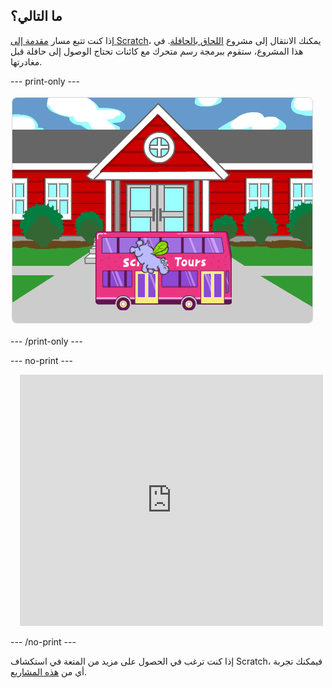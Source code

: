 ## ما التالي؟

إذا كنت تتبع مسار [مقدمة إلى Scratch](https://projects.raspberrypi.org/en/pathways/scratch-intro)، يمكنك الانتقال إلى مشروع [اللحاق بالحافلة](https://projects.raspberrypi.org/en/projects/catch-the-bus). في هذا المشروع، ستقوم ببرمجة رسم متحرك مع كائنات تحتاج الوصول إلى حافلة قبل مغادرتها.

--- print-only ---

![مشروع ’اللحاق بالباص’.](images/scratch-tour-bus.png)

--- /print-only ---

--- no-print ---

<div class="scratch-preview" style="margin-left: 15px;">
  <iframe allowtransparency="true" width="485" height="402" src="https://scratch.mit.edu/projects/embed/486719199/?autostart=false" frameborder="0"></iframe>
</div>

--- /no-print ---

إذا كنت ترغب في الحصول على مزيد من المتعة في استكشاف Scratch، فيمكنك تجربة أي من [هذه المشاريع](https://projects.raspberrypi.org/en/projects?software%5B%5D=scratch&curriculum%5B%5D=%201).
